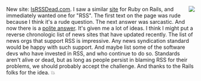 <img src="http://scripting.com/images/2019/09/14/rssCoffeeCup.png" border="0" align="right">New site: <a href="http://isrssdead.com/">IsRSSDead.com</a>. I saw a similar <a href="https://israilsdead.com/">site</a> for Ruby on Rails, and immediately wanted one for "RSS". The first text on the page was rude because I think it's a rude question. The next answer was sarcastic. And now there is a <a href="http://scripting.com/images/2020/02/11/isRssDead.png">polite answer</a>. It's given me a lot of ideas. I think I might put a reverse chronologic list of news sites that have updated recently. The list of news orgs that support RSS is impressive. Any news syndication standard would be happy with such support. And maybe list some of the software devs who have invested in RSS, and who continue to do so. Standards aren't alive or dead, but as long as people persist in blaming RSS for their problems, we should probably accept the challenge. And thanks to the Rails folks for the idea. :boom: 
